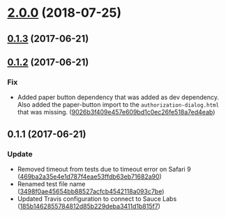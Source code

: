 <a name="2.0.0"></a>
# [2.0.0](https://github.com/advanced-rest-client/auth-dialogs/compare/0.1.2...2.0.0) (2018-07-25)




<a name="0.1.3"></a>
## [0.1.3](https://github.com/advanced-rest-client/auth-dialogs/compare/0.1.2...v0.1.3) (2017-06-21)




<a name="0.1.2"></a>
## [0.1.2](https://github.com/advanced-rest-client/auth-dialogs/compare/0.1.1...v0.1.2) (2017-06-21)


### Fix

* Added paper button dependency that was added as dev dependency. Also added the paper-button import to the `authorization-dialog.html` that was missing. ([9026b3f409e457e609bd1c0ec26fe518a7ed4eab](https://github.com/advanced-rest-client/auth-dialogs/commit/9026b3f409e457e609bd1c0ec26fe518a7ed4eab))



<a name="0.1.1"></a>
## 0.1.1 (2017-06-21)


### Update

* Removed timeout from tests due to timeout error on Safari 9 ([469ba2a35e4e1d787f4eae53ffdb63eb71682a90](https://github.com/advanced-rest-client/auth-dialogs/commit/469ba2a35e4e1d787f4eae53ffdb63eb71682a90))
* Renamed test file name ([3498f0ae45654bb88527acfcb4542118a093c7be](https://github.com/advanced-rest-client/auth-dialogs/commit/3498f0ae45654bb88527acfcb4542118a093c7be))
* Updated Travis configuration to connect to Sauce Labs ([185b1462855784812d85b229deba3411d1b815f7](https://github.com/advanced-rest-client/auth-dialogs/commit/185b1462855784812d85b229deba3411d1b815f7))



